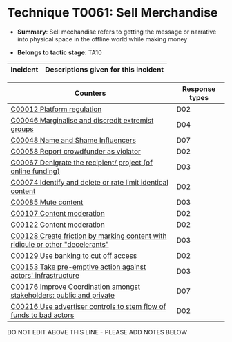 # Technique T0061: Sell Merchandise

* **Summary**: Sell mechandise refers to getting the message or narrative into physical space in the offline world while making money

* **Belongs to tactic stage**: TA10


| Incident | Descriptions given for this incident |
| -------- | -------------------- |



| Counters | Response types |
| -------- | -------------- |
| [C00012 Platform regulation](../../generated_pages/counters/C00012.md) | D02 |
| [C00046 Marginalise and discredit extremist groups](../../generated_pages/counters/C00046.md) | D04 |
| [C00048 Name and Shame Influencers](../../generated_pages/counters/C00048.md) | D07 |
| [C00058 Report crowdfunder as violator](../../generated_pages/counters/C00058.md) | D02 |
| [C00067 Denigrate the recipient/ project (of online funding)](../../generated_pages/counters/C00067.md) | D03 |
| [C00074 Identify and delete or rate limit identical content](../../generated_pages/counters/C00074.md) | D02 |
| [C00085 Mute content](../../generated_pages/counters/C00085.md) | D03 |
| [C00107 Content moderation](../../generated_pages/counters/C00107.md) | D02 |
| [C00122 Content moderation](../../generated_pages/counters/C00122.md) | D02 |
| [C00128 Create friction by marking content with ridicule or other "decelerants"](../../generated_pages/counters/C00128.md) | D03 |
| [C00129 Use banking to cut off access ](../../generated_pages/counters/C00129.md) | D02 |
| [C00153 Take pre-emptive action against actors' infrastructure](../../generated_pages/counters/C00153.md) | D03 |
| [C00176 Improve Coordination amongst stakeholders: public and private](../../generated_pages/counters/C00176.md) | D07 |
| [C00216 Use advertiser controls to stem flow of funds to bad actors](../../generated_pages/counters/C00216.md) | D02 |


DO NOT EDIT ABOVE THIS LINE - PLEASE ADD NOTES BELOW